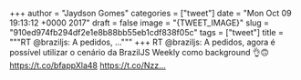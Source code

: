 
+++
author = "Jaydson Gomes"
categories = ["tweet"]
date = "Mon Oct 09 19:13:12 +0000 2017"
draft = false
image = "{TWEET_IMAGE}"
slug = "910ed974fb294df2e1e8b88bb55eb1cdf838f05c"
tags = ["tweet"]
title = """RT @braziljs: A pedidos, ..."""
+++
RT @braziljs: A pedidos, agora é possível utilizar o cenário da BrazilJS Weekly como background 👌🙃 https://t.co/bfappXla48 https://t.co/Nzz…
